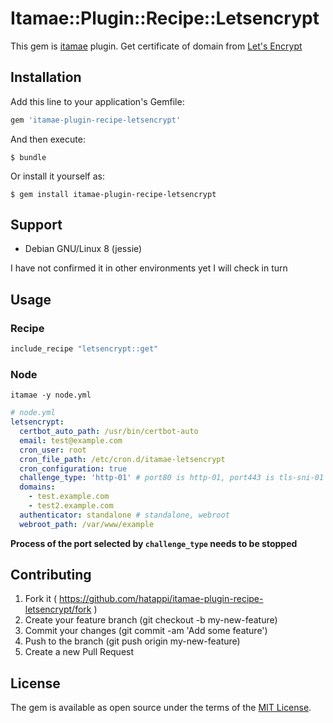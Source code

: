 # Itamae::Plugin::Recipe::Letsencrypt

This gem is [itamae](https://github.com/ryotarai/itamae) plugin.
Get certificate of domain from [Let's Encrypt](https://letsencrypt.org/)

## Installation

Add this line to your application's Gemfile:

```ruby
gem 'itamae-plugin-recipe-letsencrypt'
```

And then execute:

    $ bundle

Or install it yourself as:

    $ gem install itamae-plugin-recipe-letsencrypt

## Support
- Debian GNU/Linux 8 (jessie)

I have not confirmed it in other environments yet
I will check in turn

## Usage

### Recipe

```rb
include_recipe "letsencrypt::get"
```

### Node
`itamae -y node.yml`

```yaml
# node.yml
letsencrypt:
  certbot_auto_path: /usr/bin/certbot-auto
  email: test@example.com
  cron_user: root
  cron_file_path: /etc/cron.d/itamae-letsencrypt
  cron_configuration: true
  challenge_type: 'http-01' # port80 is http-01, port443 is tls-sni-01
  domains:
    - test.example.com
    - test2.example.com
  authenticator: standalone # standalone, webroot
  webroot_path: /var/www/example
```

**Process of the port selected by `challenge_type` needs to be stopped**


## Contributing

1. Fork it ( https://github.com/hatappi/itamae-plugin-recipe-letsencrypt/fork )
2. Create your feature branch (git checkout -b my-new-feature)
3. Commit your changes (git commit -am 'Add some feature')
4. Push to the branch (git push origin my-new-feature)
5. Create a new Pull Request


## License

The gem is available as open source under the terms of the [MIT License](http://opensource.org/licenses/MIT).
